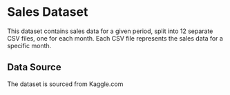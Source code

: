# Sales Dataset

This dataset contains sales data for a given period, split into 12 separate CSV files, one for each month. Each CSV file represents the sales data for a specific month.

##  Data Source

The dataset is sourced from Kaggle.com

